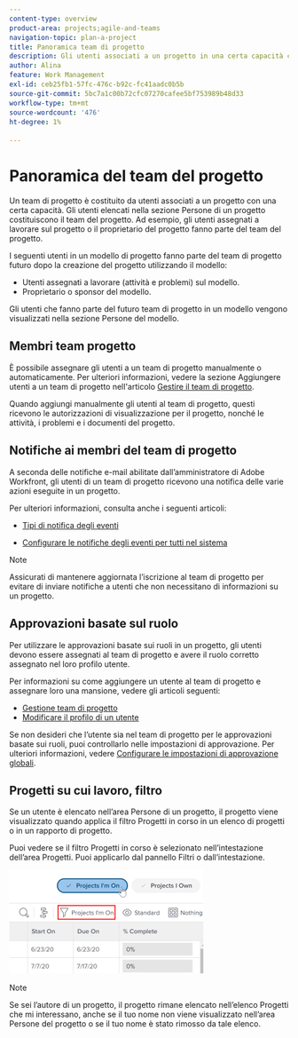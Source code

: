 ```yaml
---
content-type: overview
product-area: projects;agile-and-teams
navigation-topic: plan-a-project
title: Panoramica team di progetto
description: Gli utenti associati a un progetto in una certa capacità costituiscono il team del progetto. Gli utenti elencati nell'area Persone di un progetto o di un modello sono gli utenti che compongono il team del progetto.
author: Alina
feature: Work Management
exl-id: ceb25fb1-57fc-476c-b92c-fc41aadc0b5b
source-git-commit: 5bc7a1c00b72cfc07270cafee5bf753989b48d33
workflow-type: tm+mt
source-wordcount: '476'
ht-degree: 1%

---
```


# Panoramica del team del progetto

<!-- Audited: 6/2025 -->

Un team di progetto è costituito da utenti associati a un progetto con una certa capacità. Gli utenti elencati nella sezione Persone di un progetto costituiscono il team del progetto. Ad esempio, gli utenti assegnati a lavorare sul progetto o il proprietario del progetto fanno parte del team del progetto.

I seguenti utenti in un modello di progetto fanno parte del team di progetto futuro dopo la creazione del progetto utilizzando il modello:

* Utenti assegnati a lavorare (attività e problemi) sul modello.
* Proprietario o sponsor del modello.

Gli utenti che fanno parte del futuro team di progetto in un modello vengono visualizzati nella sezione Persone del modello.

## Membri team progetto

È possibile assegnare gli utenti a un team di progetto manualmente o automaticamente. Per ulteriori informazioni, vedere la sezione Aggiungere utenti a un team di progetto nell&#39;articolo [Gestire il team di progetto](../../../manage-work/projects/planning-a-project/manage-project-team.md).

Quando aggiungi manualmente gli utenti al team di progetto, questi ricevono le autorizzazioni di visualizzazione per il progetto, nonché le attività, i problemi e i documenti del progetto.

## Notifiche ai membri del team di progetto

A seconda delle notifiche e-mail abilitate dall’amministratore di Adobe Workfront, gli utenti di un team di progetto ricevono una notifica delle varie azioni eseguite in un progetto.

Per ulteriori informazioni, consulta anche i seguenti articoli:

* [Tipi di notifica degli eventi](/help/quicksilver/administration-and-setup/manage-workfront/emails/event-notifications-available-in-wf.md)

* [Configurare le notifiche degli eventi per tutti nel sistema](../../../administration-and-setup/manage-workfront/emails/configure-event-notifications-for-everyone-in-the-system.md)

>[!NOTE]
>
>Assicurati di mantenere aggiornata l’iscrizione al team di progetto per evitare di inviare notifiche a utenti che non necessitano di informazioni su un progetto.

## Approvazioni basate sul ruolo

Per utilizzare le approvazioni basate sui ruoli in un progetto, gli utenti devono essere assegnati al team di progetto e avere il ruolo corretto assegnato nel loro profilo utente.

Per informazioni su come aggiungere un utente al team di progetto e assegnare loro una mansione, vedere gli articoli seguenti:

* [Gestione team di progetto](../../../manage-work/projects/planning-a-project/manage-project-team.md)
* [Modificare il profilo di un utente](../../../administration-and-setup/add-users/create-and-manage-users/edit-a-users-profile.md)

Se non desideri che l’utente sia nel team di progetto per le approvazioni basate sui ruoli, puoi controllarlo nelle impostazioni di approvazione. Per ulteriori informazioni, vedere [Configurare le impostazioni di approvazione globali](../../../administration-and-setup/customize-workfront/configure-approval-milestone-processes/establish-approval-settings.md).

## Progetti su cui lavoro, filtro

Se un utente è elencato nell’area Persone di un progetto, il progetto viene visualizzato quando applica il filtro Progetti in corso in un elenco di progetti o in un rapporto di progetto.

Puoi vedere se il filtro Progetti in corso è selezionato nell’intestazione dell’area Progetti. Puoi applicarlo dal pannello Filtri o dall’intestazione.

![](assets/nwe-project-list-buttons-350x187.png)

>[!NOTE]
>
>Se sei l’autore di un progetto, il progetto rimane elencato nell’elenco Progetti che mi interessano, anche se il tuo nome non viene visualizzato nell’area Persone del progetto o se il tuo nome è stato rimosso da tale elenco.

